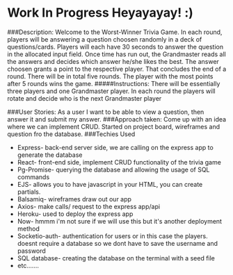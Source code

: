 # Work In Progress Heyayayay! :)

###Description: 
Welcome to the Worst-Winner Trivia Game. In each round, players will be answering a question choosen randomly in a deck of questions/cards. Players will each have 30 seconds to answer the question in the allocated input field. Once time has run out, the Grandmaster reads all the answers and decides which answer he/she likes the best. The answer choosen grants a point to the respective player. That concludes the end of a round. There will be in total five rounds. The player with the most points after 5 rounds wins the game.
#####Instructions: 
There will be essentially three players and one Grandmaster player. In each round the players will rotate and decide who is the next Grandmaster player



###User Stories: 
As a user I want to be able to view a question, then answer it and submit my answer.
###Approach taken:
Come up with an idea where we can implement CRUD. Started on project board, wireframes and question fro the database. 
###Techies Used
* Express- back-end server side, we are calling on the express app to generate the database
* React- front-end side, implement CRUD functionality of the trivia game
* Pg-Promise- querying the database and allowing the usage of SQL commands
* EJS- allows you to have javascript in your HTML, you can create partials.
* Balsamiq- wireframes draw out our app
* Axios- make calls/ request to the express app/api
* Heroku- used to deploy the express app
* Now- hmmm i'm not sure if we will use this but it's another deployment method
* Socketio-auth- authentication for users or in this case the players. doesnt require a database so we dont have to save the username and password
* SQL database- creating the database on the terminal with a seed file
* etc.......